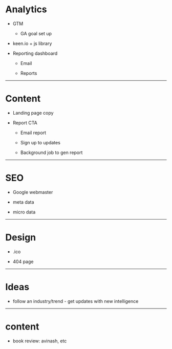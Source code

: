 # Analytics

* GTM

    - GA goal set up

* keen.io + js library

* Reporting dashboard

    - Email

    - Reports

***

# Content

* Landing page copy

* Report CTA

    - Email report

    - Sign up to updates

    - Background job to gen report

***

# SEO

* Google webmaster

* meta data

* micro data

***

# Design

* .ico

* 404 page

***

# Ideas

* follow an industry/trend - get updates with new intelligence

***

# content

* book review: avinash, etc